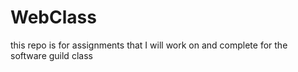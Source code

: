 # WebClass
this repo is for assignments that I will work on and complete for the software guild class
